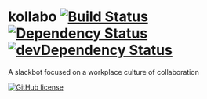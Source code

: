# kollabo [![Build Status](https://travis-ci.org/project-digital/kollabo.svg?branch=master)](https://travis-ci.org/project-digital/kollabo) [![Dependency Status](https://david-dm.org/project-digital/kollabo.svg)](https://david-dm.org/project-digital/kollabo) [![devDependency Status](https://david-dm.org/project-digital/kollabo/coveralls/dev-status.svg)](https://david-dm.org/project-digital/kollabo/coveralls#info=devDependencies)
A slackbot focused on a workplace culture of collaboration 

[![GitHub license](https://img.shields.io/badge/license-GPLv3-blue.svg)](https://github.com/project-digital/slackbot-onboard/blob/master/LICENSE)
